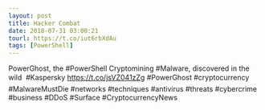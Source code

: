 ```yaml
---
layout: post
title: Hacker Combat
date: 2018-07-31 03:00:21
tourl: https://t.co/iut6rbXdAu
tags: [PowerShell]
---
```

PowerGhost, the #PowerShell Cryptomining #Malware, discovered in the wild  #Kaspersky
https://t.co/jsVZ041zZg
#PowerGhost #cryptocurrency #MalwareMustDie #networks #techniques #antivirus #threats #cybercrime #business #DDoS #Surface #CryptocurrencyNews
